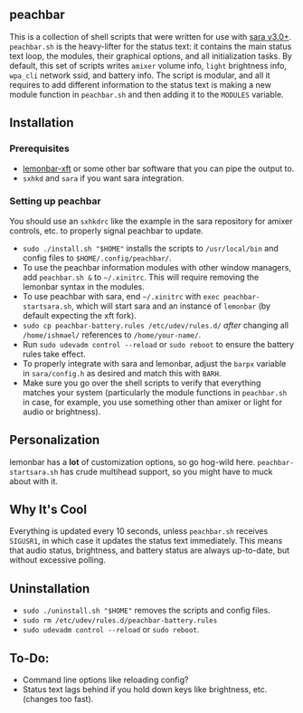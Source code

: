 peachbar
-----
This is a collection of shell scripts that were written for use with [sara v3.0+](https://github.com/gitluin/sara). `peachbar.sh` is the heavy-lifter for the status text: it contains the main status text loop, the modules, their graphical options, and all initialization tasks. By default, this set of scripts writes `amixer` volume info, `light` brightness info, `wpa_cli` network ssid, and battery info. The script is modular, and all it requires to add different information to the status text is making a new module function in `peachbar.sh` and then adding it to the `MODULES` variable.

## Installation
### Prerequisites
* [lemonbar-xft](https://github.com/krypt-n/bar) or some other bar software that you can pipe the output to.
* `sxhkd` and `sara` if you want sara integration.

### Setting up peachbar
You should use an `sxhkdrc` like the example in the sara repository for amixer controls, etc. to properly signal peachbar to update.
* `sudo ./install.sh "$HOME"` installs the scripts to `/usr/local/bin` and config files to `$HOME/.config/peachbar/`.
* To use the peachbar information modules with other window managers, add `peachbar.sh &` to `~/.xinitrc`. This will require removing the lemonbar syntax in the modules.
* To use peachbar with sara, end `~/.xinitrc` with `exec peachbar-startsara.sh`, which will start sara and an instance of `lemonbar` (by default expecting the xft fork).
* `sudo cp peachbar-battery.rules /etc/udev/rules.d/` *after* changing all `/home/ishmael/` references to `/home/your-name/`.
* Run `sudo udevadm control --reload` or `sudo reboot` to ensure the battery rules take effect. 
* To properly integrate with sara and lemonbar, adjust the `barpx` variable in `sara/config.h` as desired and match this with `BARH`.
* Make sure you go over the shell scripts to verify that everything matches your system (particularly the module functions in `peachbar.sh` in case, for example, you use something other than amixer or light for audio or brightness).

## Personalization
lemonbar has a **lot** of customization options, so go hog-wild here. `peachbar-startsara.sh` has crude multihead support, so you might have to muck about with it. 

## Why It's Cool
Everything is updated every 10 seconds, unless `peachbar.sh` receives `SIGUSR1`, in which case it updates the status text immediately. This means that audio status, brightness, and battery status are always up-to-date, but without excessive polling.

## Uninstallation
* `sudo ./uninstall.sh "$HOME"` removes the scripts and config files.
* `sudo rm /etc/udev/rules.d/peachbar-battery.rules`
* `sudo udevadm control --reload` or `sudo reboot`.

## To-Do:
* Command line options like reloading config?
* Status text lags behind if you hold down keys like brightness, etc. (changes too fast).
